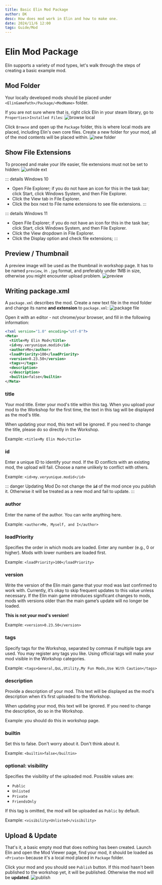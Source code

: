 ```yaml
---
title: Basic Elin Mod Package
author: DK
desc: How does mod work in Elin and how to make one.
date: 2024/11/6 12:00
tags: Guide/Mod
---
```


# Elin Mod Package

Elin supports a variety of mod types, let's walk through the steps of creating a basic example mod.

## Mod Folder

Your locally developed mods should be placed under `<ElinGamePath>/Package/<ModName>` folder.

If you are not sure where that is, right click Elin in your steam library, go to `Properties`>`Installed Files`:
![browse local](./assets/browse.png)

Click `Browse` and open up the `Package` folder, this is where local mods are placed, including Elin's own core files. Create a new folder for your mod, all of the mod contents will be placed within.
![new folder](./assets/new_mod.png)

## Show File Extensions

To proceed and make your life easier, file extensions must not be set to hidden:
![unhide ext](./assets/unhide_ext.png)

::: details Windows 10
+ Open File Explorer; if you do not have an icon for this in the task bar; click Start, click Windows System, and then File Explorer.
+ Click the View tab in File Explorer.
+ Click the box next to File name extensions to see file extensions.
:::

::: details Windows 11
+ Open File Explorer; if you do not have an icon for this in the task bar; click Start, click Windows System, and then File Explorer.
+ Click the View dropdown in File Explorer.
+ Click the Display option and check file extensions;
:::

## Preview / Thumbnail

A preview image will be used as the thumbnail in workshop page. It has to be named `preview`, in `.jpg` format, and preferably under 1MB in size, otherwise you might encounter upload problem.
![preview](./assets/preview.png)

## Writing package.xml

A `package.xml` describes the mod. Create a new text file in the mod folder and change its name **and extension** to `package.xml`:
![package file](./assets/package_file.png)

Open it with an editor - not chrome/your browser, and fill in the following information:
```xml
<?xml version="1.0" encoding="utf-8"?>
<Meta>
  <title>My Elin Mod</title>
  <id>my.veryunique.modid</id>
  <author>Me</author>
  <loadPriority>100</loadPriority>
  <version>0.23.50</version>
  <tags></tags>
  <description>
  </description>
  <builtin>false</builtin>
</Meta>
```

### title

Your mod title. Enter your mod's title within this tag. When you upload your mod to the Workshop for the first time, the text in this tag will be displayed as the mod's title.

When updating your mod, this text will be ignored. If you need to change the title, please do so directly in the Workshop.

Example: `<title>My Elin Mod</title>`

### id

Enter a unique ID to identify your mod. If the ID conflicts with an existing mod, the upload will fail. Choose a name unlikely to conflict with others.

Example: `<id>my.veryunique.modid</id>`

::: danger Updating Mod
Do not change the **`id`** of the mod once you publish it. Otherwise it will be treated as a new mod and fail to update.
:::

### author

Enter the name of the author. You can write anything here.

Example: `<author>Me, Myself, and I</author>`

### loadPriority

Specifies the order in which mods are loaded. Enter any number (e.g., 0 or higher). Mods with lower numbers are loaded first.

Example: `<loadPriority>100</loadPriority>`

### version

Write the version of the Elin main game that your mod was last confirmed to work with. Currently, it’s okay to skip frequent updates to this value unless necessary. If the Elin main game introduces significant changes to mods, mods with versions older than the main game’s update will no longer be loaded.

**This is not your mod's version!**

Example: `<version>0.23.50</version>`

### tags

Specify tags for the Workshop, separated by commas if multiple tags are used. You may register any tags you like. Using official tags will make your mod visible in the Workshop categories. 

<LinkCard t="Official Tags" u="https://docs.google.com/document/d/e/2PACX-1vR7MjQ_5hAmavFB8iMW6xm7vSYJg_g8I1s8KtvjBO-N_zNATnsmdmyQsmxQ8z9yEpZxNoc-TTdZm8so/pub"/>

Example: `<tags>General,QoL,Utility,My Fun Mods,Use With Caution</tags>` 

### description

Provide a description of your mod. This text will be displayed as the mod's description when it’s first uploaded to the Workshop.

When updating your mod, this text will be ignored. If you need to change the description, do so in the Workshop.

Example: you should do this in workshop page.

### builtin

Set this to false. Don't worry about it. Don't think about it.

Example: `<builtin>false</builtin>`

### optional: visibility

Specifies the visibility of the uploaded mod. Possible values are:
+ `Public`
+ `Unlisted`
+ `Private`
+ `FriendsOnly`

If this tag is omitted, the mod will be uploaded as `Public` by default.

Example: `<visibility>Unlisted</visibility>`

## Upload & Update

That's it, a basic empty mod that does nothing has been created. Launch Elin and open the Mod Viewer page, find your mod, it should be loaded as `<Private>` because it's a local mod placed in `Package` folder.

Click your mod and you should see `Publish` button. If this mod hasn't been published to the workshop yet, it will be published. Otherwise the mod will be **updated**.
![publish](./assets/publish.png)
